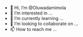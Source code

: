 - 👋 Hi, I’m @Oluwadamimola
- 👀 I’m interested in ...
- 🌱 I’m currently learning ...
- 💞️ I’m looking to collaborate on ...
- 📫 How to reach me ...

<!---
Oluwadamimola/Oluwadamimola is a ✨ special ✨ repository because its `README.md` (this file) appears on your GitHub profile.
You can click the Preview link to take a look at your changes.
--->
